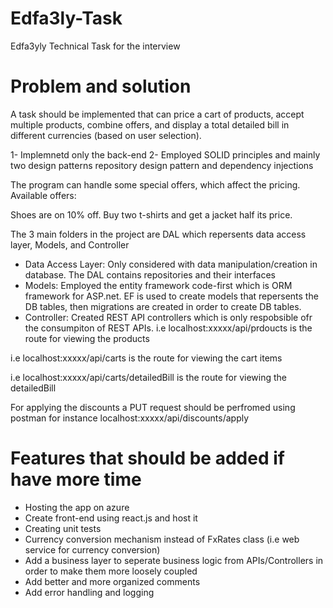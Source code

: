 # Edfa3ly-Task
Edfa3yly Technical Task for the interview

# Problem and solution

A task should be implemented that can price a cart of products, accept multiple products, combine offers, and display a total detailed bill in different currencies (based on user selection).

1- Implemnetd only the back-end 
2- Employed SOLID principles and mainly two design patterns repository design pattern and dependency injections

The program can handle some special offers, which affect the pricing.
Available offers:

Shoes are on 10% off.
Buy two t-shirts and get a jacket half its price.

The 3 main folders in the project are DAL which repersents data access layer, Models, and Controller

* Data Access Layer:
Only considered with data manipulation/creation in database. The DAL contains repositories and their interfaces
* Models:
Employed the entity framework code-first which is ORM framework for ASP.net. EF is used to create models that repersents the DB tables, then migrations are created
in order to create DB tables.
* Controller:
Created REST API controllers which is only respobsible ofr the consumpiton of REST APIs.
i.e localhost:xxxxx/api/prdoucts
is the route for viewing the products

i.e localhost:xxxxx/api/carts
is the route for viewing the cart items

i.e localhost:xxxxx/api/carts/detailedBill
is the route for viewing the detailedBill

For applying the discounts a PUT request should be perfromed using postman for instance
localhost:xxxxx/api/discounts/apply



# Features that should be added if have more time
* Hosting the app on azure
* Create front-end using react.js and host it
* Creating unit tests
* Currency conversion mechanism instead of FxRates class (i.e web service for currency conversion)
* Add a business layer to seperate business logic from APIs/Controllers in order to make them more loosely coupled
* Add better and more organized comments
* Add error handling and logging
